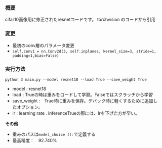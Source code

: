 ### 概要
cifar10画像用に修正されたresnetコードです。
torchvision のコードから引用
### 変更
- 最初のconv層のパラメータ変更
- ``self.conv1 = nn.Conv2d(3, self.inplanes, kernel_size=3, stride=1, padding=1,bias=False)``

### 実行方法
``python 3 main.py --model resnet18 --load True --save_weight True 
`` 
- model : resnet18 
- load : Trueの時は重みをロードして学習。Falseではスクラッチから学習
- save_weight :　True時に重みを保存。デバック時に軽くするために追加したオプション。
- lr : learning rate . inferenceTrueの際には、lrを下げた方が早い。


**その他**
- 重みのパスは``model_choice ():``で定義する
- 最高精度：　92.740%